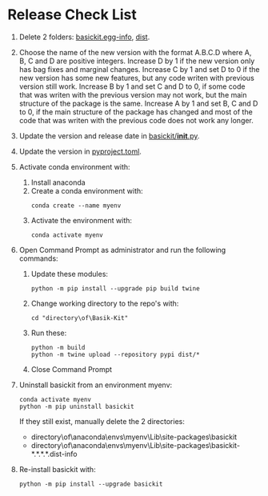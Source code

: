 # Release Check List

1. Delete 2 folders: [basickit.egg-info](basickit.egg-info), [dist](dist).

2. Choose the name of the new version with the format A.B.C.D where A, B, C and D are positive integers. Increase D by 1
   if the new version only has bag fixes and marginal changes. Increase C by 1 and set D to 0 if the new version has
   some new features, but any code writen with previous version still work. Increase B by 1 and set C and D to 0, if
   some code that was writen with the previous version may not work, but the main structure of the package is the same.
   Increase A by 1 and set B, C and D to 0, if the main structure of the package has changed and most of the code that
   was writen with the previous code does not work any longer.

3. Update the version and release date in [basickit/__init__.py](src/basickit/__init__.py).

4. Update the version in [pyproject.toml](pyproject.toml).

5. Activate conda environment with:
   
   1. Install anaconda
   2. Create a conda environment with:
      ```
      conda create --name myenv
      ```
   3. Activate the environment with:
      ```
      conda activate myenv
      ```

6. Open Command Prompt as administrator and run the following commands:

   1. Update these modules:
      ```
      python -m pip install --upgrade pip build twine
      ```
   2. Change working directory to the repo's with:
      ```
      cd "directory\of\Basik-Kit"
      ```

   3. Run these:
      ```
      python -m build
      python -m twine upload --repository pypi dist/*
      ```
   4. Close Command Prompt

7. Uninstall basickit from an environment myenv:
   ```
   conda activate myenv
   python -m pip uninstall basickit
   ```
   If they still exist, manually delete the 2 directories:
   - directory\of\anaconda\envs\myenv\Lib\site-packages\basickit
   - directory\of\anaconda\envs\myenv\Lib\site-packages\basickit-\*.\*.\*.\*.dist-info

8. Re-install basickit with:
   ```
   python -m pip install --upgrade basickit
   ```

